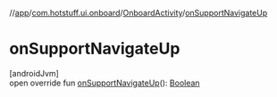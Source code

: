 //[app](../../../index.md)/[com.hotstuff.ui.onboard](../index.md)/[OnboardActivity](index.md)/[onSupportNavigateUp](on-support-navigate-up.md)

# onSupportNavigateUp

[androidJvm]\
open override fun [onSupportNavigateUp](on-support-navigate-up.md)(): [Boolean](https://kotlinlang.org/api/latest/jvm/stdlib/kotlin/-boolean/index.html)
